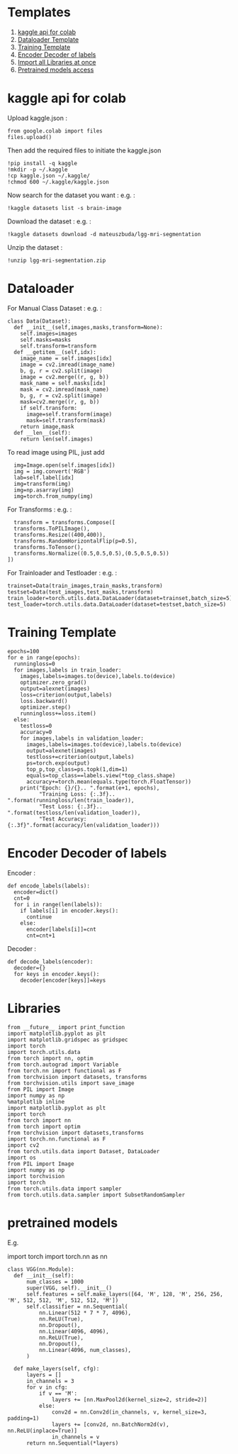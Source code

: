 # Templates

1. [kaggle api for colab](https://github.com/cskarthik7/Templates/#kaggle-api-for-colab)
2. [Dataloader Template](https://github.com/cskarthik7/Templates/#Dataloader)
3. [Training Template](https://github.com/cskarthik7/Templates/#Training-Template)
4. [Encoder Decoder of labels](https://github.com/cskarthik7/Templates/#Encoder-Decoder-of-labels)
5. [Import all Libraries at once](https://github.com/cskarthik7/Templates/#Libraries)
6. [Pretrained models access](https://github.com/cskarthik7/Templates/#pretrained-models)




# kaggle api for colab
  
  Upload kaggle.json : 
    
    from google.colab import files
    files.upload()
    
  Then add the required files to initiate the kaggle.json
  
    !pip install -q kaggle
    !mkdir -p ~/.kaggle
    !cp kaggle.json ~/.kaggle/
    !chmod 600 ~/.kaggle/kaggle.json
 
  Now search for the dataset you want : 
  e.g. : 
  
    !kaggle datasets list -s brain-image
    
  Download the dataset :
  e.g. : 
  
    !kaggle datasets download -d mateuszbuda/lgg-mri-segmentation    
    
  Unzip the dataset : 
  
    !unzip lgg-mri-segmentation.zip
    

# Dataloader  

  For Manual Class Dataset : 
  e.g. : 
  
    class Data(Dataset):
      def __init__(self,images,masks,transform=None):
        self.images=images
        self.masks=masks
        self.transform=transform
      def __getitem__(self,idx):
        image_name = self.images[idx]
        image = cv2.imread(image_name)
        b, g, r = cv2.split(image)
        image = cv2.merge((r, g, b))
        mask_name = self.masks[idx]
        mask = cv2.imread(mask_name)
        b, g, r = cv2.split(image)
        mask=cv2.merge((r, g, b))
        if self.transform:
          image=self.transform(image)
          mask=self.transform(mask)
        return image,mask
      def __len__(self):
        return len(self.images)
        
  To read image using PIL, just add
      
      img=Image.open(self.images[idx])
      img = img.convert('RGB')
      lab=self.label[idx]
      img=transform(img)
      img=np.asarray(img)
      img=torch.from_numpy(img)
        
  For Transforms : 
  e.g. :
    
      transform = transforms.Compose([
      transforms.ToPILImage(),
      transforms.Resize((400,400)),
      transforms.RandomHorizontalFlip(p=0.5),
      transforms.ToTensor(),
      transforms.Normalize((0.5,0.5,0.5),(0.5,0.5,0.5))
    ])
    
  For Trainloader and Testloader : 
  e.g. : 
  
    trainset=Data(train_images,train_masks,transform)
    testset=Data(test_images,test_masks,transform)
    train_loader=torch.utils.data.DataLoader(dataset=trainset,batch_size=5)
    test_loader=torch.utils.data.DataLoader(dataset=testset,batch_size=5)
    

# Training Template
  
    
    epochs=100
    for e in range(epochs):
      runningloss=0
      for images,labels in train_loader:
        images,labels=images.to(device),labels.to(device)
        optimizer.zero_grad()
        output=alexnet(images)
        loss=criterion(output,labels)
        loss.backward()
        optimizer.step()
        runningloss+=loss.item()
      else:
        testloss=0
        accuracy=0
        for images,labels in validation_loader:
          images,labels=images.to(device),labels.to(device)
          output=alexnet(images)
          testloss+=criterion(output,labels)
          ps=torch.exp(output)
          top_p,top_class=ps.topk(1,dim=1)
          equals=top_class==labels.view(*top_class.shape)
          accuracy+=torch.mean(equals.type(torch.FloatTensor))
        print("Epoch: {}/{}.. ".format(e+1, epochs),
              "Training Loss: {:.3f}.. ".format(runningloss/len(train_loader)),
              "Test Loss: {:.3f}.. ".format(testloss/len(validation_loader)),
              "Test Accuracy: {:.3f}".format(accuracy/len(validation_loader)))
              
              
    
# Encoder Decoder of labels

Encoder : 

    def encode_labels(labels):
      encoder=dict()
      cnt=0
      for i in range(len(labels)):
        if labels[i] in encoder.keys():
          continue
        else:
          encoder[labels[i]]=cnt
          cnt=cnt+1



Decoder : 
     
    def decode_labels(encoder):
      decoder={}
      for keys in encoder.keys():
        decoder[encoder[keys]]=keys
        
        
        
# Libraries

    from __future__ import print_function
    import matplotlib.pyplot as plt
    import matplotlib.gridspec as gridspec
    import torch
    import torch.utils.data
    from torch import nn, optim
    from torch.autograd import Variable
    from torch.nn import functional as F
    from torchvision import datasets, transforms
    from torchvision.utils import save_image
    from PIL import Image
    import numpy as np
    %matplotlib inline
    import matplotlib.pyplot as plt
    import torch
    from torch import nn
    from torch import optim
    from torchvision import datasets,transforms
    import torch.nn.functional as F
    import cv2
    from torch.utils.data import Dataset, DataLoader
    import os
    from PIL import Image
    import numpy as np
    import torchvision
    import torch
    from torch.utils.data import sampler
    from torch.utils.data.sampler import SubsetRandomSampler 
    
# pretrained models
E.g. 

import torch
import torch.nn as nn


    class VGG(nn.Module):
      def __init__(self):
          num_classes = 1000
          super(VGG, self).__init__()
          self.features = self.make_layers([64, 'M', 128, 'M', 256, 256, 'M', 512, 512, 'M', 512, 512, 'M'])
          self.classifier = nn.Sequential(
              nn.Linear(512 * 7 * 7, 4096),
              nn.ReLU(True),
              nn.Dropout(),
              nn.Linear(4096, 4096),
              nn.ReLU(True),
              nn.Dropout(),
              nn.Linear(4096, num_classes),
          )
    
      def make_layers(self, cfg):
          layers = []
          in_channels = 3
          for v in cfg:
              if v == 'M':
                  layers += [nn.MaxPool2d(kernel_size=2, stride=2)]
              else:
                  conv2d = nn.Conv2d(in_channels, v, kernel_size=3, padding=1)
                  layers += [conv2d, nn.BatchNorm2d(v), nn.ReLU(inplace=True)]
                  in_channels = v
          return nn.Sequential(*layers)
 
  
    

